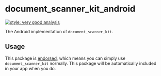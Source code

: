 # document_scanner_kit_android

[![style: very good analysis][very_good_analysis_badge]][very_good_analysis_link]

The Android implementation of `document_scanner_kit`.

## Usage

This package is [endorsed][endorsed_link], which means you can simply use `document_scanner_kit`
normally. This package will be automatically included in your app when you do.

[endorsed_link]: https://flutter.dev/docs/development/packages-and-plugins/developing-packages#endorsed-federated-plugin
[very_good_analysis_badge]: https://img.shields.io/badge/style-very_good_analysis-B22C89.svg
[very_good_analysis_link]: https://pub.dev/packages/very_good_analysis